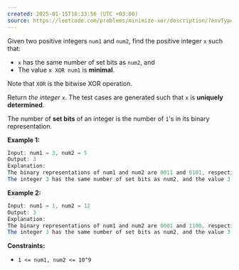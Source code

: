 ```yaml
---
created: 2025-01-15T16:33:56 (UTC +03:00)
source: https://leetcode.com/problems/minimize-xor/description/?envType=daily-question&envId=2025-01-15
---
```

Given two positive integers `num1` and `num2`, find the positive integer `x` such that:

-   `x` has the same number of set bits as `num2`, and
-   The value `x XOR num1` is **minimal**.

Note that `XOR` is the bitwise XOR operation.

Return _the integer_ `x`. The test cases are generated such that `x` is **uniquely determined**.

The number of **set bits** of an integer is the number of `1`'s in its binary representation.


**Example 1:**

``` Java
Input: num1 = 3, num2 = 5
Output: 3
Explanation:
The binary representations of num1 and num2 are 0011 and 0101, respectively.
The integer 3 has the same number of set bits as num2, and the value 3 XOR 3 = 0 is minimal.
```


**Example 2:**

``` Java
Input: num1 = 1, num2 = 12
Output: 3
Explanation:
The binary representations of num1 and num2 are 0001 and 1100, respectively.
The integer 3 has the same number of set bits as num2, and the value 3 XOR 1 = 2 is minimal.
```


**Constraints:**

-   `1 <= num1, num2 <= 10^9`
